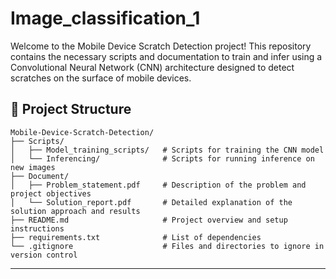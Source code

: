 # Image_classification_1
Welcome to the Mobile Device Scratch Detection project! This repository contains the necessary scripts and documentation to train and infer using a Convolutional Neural Network (CNN) architecture designed to detect scratches on the surface of mobile devices.


## 📁 Project Structure

```
Mobile-Device-Scratch-Detection/
├── Scripts/
│   ├── Model_training_scripts/   # Scripts for training the CNN model
│   └── Inferencing/              # Scripts for running inference on new images
├── Document/
│   ├── Problem_statement.pdf     # Description of the problem and project objectives
│   └── Solution_report.pdf       # Detailed explanation of the solution approach and results
├── README.md                     # Project overview and setup instructions
├── requirements.txt              # List of dependencies
└── .gitignore                    # Files and directories to ignore in version control
```

---

